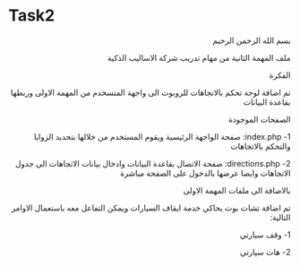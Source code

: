 # Task2
<div dir="rtl">
بسم الله الرحمن الرحيم

ملف المهمة الثانية من مهام تدريب شركة الاساليب الذكية

الفكرة

تم اضافة لوحة تحكم بالاتجاهات للروبوت الى واجهة المتسخدم من المهمة الاولى وربطها بقاعدة البيانات

الصفحات الموجودة

1- index.php:  صفحة الواجهة الرئيسية ويقوم المستخدم من خلالها بتحديد الزوايا والتحكم بالاتجاهات

2- directions.php: صفحة الاتصال بقاعدة البيانات وادخال بيانات الاتجاهات الى جدول الاتجاهات وايضا عرضها بالدخول على الصفحة مباشرة

بالاضافة الى ملفات المهمة الاولى

  
تم اضافة تشات بوت يحاكي خدمة ايقاف السيارات ويمكن التفاعل معه باستعمال الاوامر التالية:
  
  
  1- وقف سيارتي

  2- هات سيارتي

</div>
